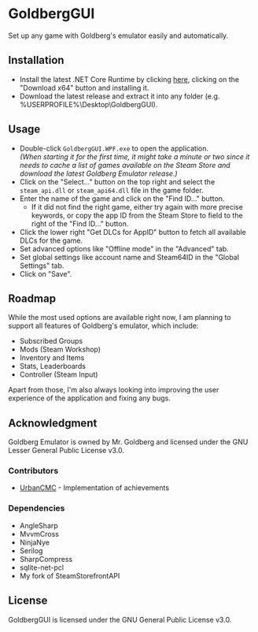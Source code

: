 # GoldbergGUI

Set up any game with Goldberg's emulator easily and automatically.

## Installation

* Install the latest .NET Core Runtime by clicking
  [here](https://dotnet.microsoft.com/download/dotnet-core/current/runtime),
  clicking on the "Download x64" button and installing it.
* Download the latest release and extract it into any folder (e.g. %USERPROFILE%\Desktop\GoldbergGUI).

## Usage

* Double-click `GoldbergGUI.WPF.exe` to open the application.  
  _(When starting it for the first time, it might take a minute or two since it needs to
  cache a list of games available on the Steam Store and download the latest Goldberg Emulator release.)_
* Click on the "Select..." button on the top right and select the `steam_api.dll` or `steam_api64.dll` file in the game folder.
* Enter the name of the game and click on the "Find ID..." button.
  * If it did not find the right game, either try again with more precise keywords,
    or copy the app ID from the Steam Store to field to the right of the "Find ID..." button.
* Click the lower right "Get DLCs for AppID" button to fetch all available DLCs for the game.
* Set advanced options like "Offline mode" in the "Advanced" tab.
* Set global settings like account name and Steam64ID in the "Global Settings" tab.
* Click on "Save".

## Roadmap

While the most used options are available right now, I am planning to support all features of Goldberg's emulator, which include:

* Subscribed Groups
* Mods (Steam Workshop)
* Inventory and Items
* Stats, Leaderboards
* Controller (Steam Input)

Apart from those, I'm also always looking into improving the user experience of the application and fixing any bugs.

## Acknowledgment

Goldberg Emulator is owned by Mr. Goldberg and licensed under the GNU Lesser General Public License v3.0.

### Contributors

* [UrbanCMC](https://github.com/UrbanCMC/) - Implementation of achievements

### Dependencies

* AngleSharp
* MvvmCross
* NinjaNye
* Serilog
* SharpCompress
* sqlite-net-pcl
* My fork of SteamStorefrontAPI

## License

GoldbergGUI is licensed under the GNU General Public License v3.0.
